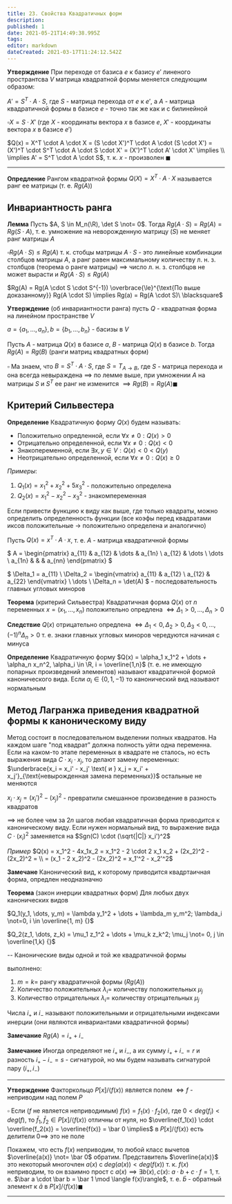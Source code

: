 ```yaml
---
title: 23. Свойства Квадратичных форм
description: 
published: 1
date: 2021-05-21T14:49:38.995Z
tags: 
editor: markdown
dateCreated: 2021-03-17T11:24:12.542Z
---
```


**Утверждение** При переходе от базиса $e$ к базису $e'$ линеного пространтсва $V$ матрица квадратной формы меняется следующим образом:

$A' = S^T \cdot A \cdot S$, где $S$ - матрица перехода от $e$ к $e'$, а $A$ - матрица квадратичной формы в базисе $e$ - точно так же как и с билинейной

$\square X = S \cdot X'$ (где $X$ - координаты вектора $x$ в базисе $e$, $X'$ - координаты вектора $x$ в базисе $e'$)

$Q(x) = X^T \cdot A \cdot X = (S \cdot X')^T \cdot A \cdot (S \cdot X') = (X')^T \cdot S^T \cdot A \cdot S \cdot X' = (X')^T \cdot A' \cdot X' \implies \\
\implies A' = S^T \cdot A \cdot S$, т. к. $x$ - произволен $\blacksquare$

---

**Опредление** Рангом квадратной формы $Q(X) = X^T \cdot A \cdot X$ называется ранг ее матрицы (т. е. $Rg(A)$)

## Инвариантность ранга

**Лемма** Пусть $A, S \in M_n(\R), \det S \not= 0$. Тогда $Rg(A \cdot S) = Rg(A) = Rg(S \cdot A)$, т. е. умножение на неворожденную матрицу ($S$) не меняет ранг матрицы $A$

$\square Rg(A \cdot S) \le Rg(A)$ т. к. стобцы матрицы $A \cdot S$ - это линейные комбинации столбцов матрицы $A$, а ранг равен максимальному количеству л. н. з. столбцов (теорема о ранге матрицы) $\implies$ число л. н. з. столбцов не может вырасти и $Rg(A \cdot S) \le Rg(A)$

$Rg(A) = Rg(A \cdot S \cdot S^{-1}) \overbrace{\le}^{\text{По выше доказанному}} Rg(A \cdot S) \implies Rg(a) = Rg(A \cdot S)\ \blacksquare$

**Утверждение** (об инвариантности ранга) пусть $Q$ - квадратная форма на линейном пространстве $V$ 

$a = \{a_1, \dots, a_n\}, b = \{b_1, \dots, b_n\}$ - басизы в $V$

Пусть $A$ - матрица $Q(x)$ в базисе $a$, $B$ - матрица $Q(x)$ в базисе $b$. Тогда $Rg(A) = Rg(B)$ (ранги матриц квадратных форм)

$\square$ Ма знаем, что $B = S^T \cdot A \cdot S$, где $S = T_{A \to B}$, где $S$ - матрица перехода и она всегда невыраждена $\implies$ по лемме выше, при умножении $A$ на матрицы $S$ и $S^T$ ее ранг не изменится $\implies Rg(B) = Rg(A) \blacksquare$

## Критерий Сильвестера

**Определение** Квадратичную форму $Q(x)$ будем называть:
- Положительно опредленной, если $\forall x \not= 0: Q(x) > 0$
- Отрицательно определенной, если $\forall x \not= 0: Q(x) < 0$
- Знакопеременной, если $\exists x, y \in V: Q(x) < 0 < Q(y)$
- Неотрицательно определенной, если $\forall x \not= 0: Q(x) \ge 0$

*Примеры*:
1. $Q_1(x) = x_1^2 + x_2^2 + 5x_3^2$ - положительно определена
2. $Q_2(x) = x_1^2 - x_2^2 - x_3^2$ - знакомпеременная

Если привести функцию к виду как выше, где только квадраты, можно определить определенность функции (все коэфы перед квадратами иксов положительные $\rightarrow$ положительно определена и аналогично)

Пусть $Q(x) = x^T \cdot A \cdot x$, т. е. $A$ - матрица квадратичной формы

$
A = \begin{pmatrix}
a_{11} & a_{12} & \dots & a_{1n} \\
a_{12} & \dots \\
\dots \\
a_{1n} & & & a_{nn}
\end{pmatrix}
$

$
\Delta_1 = a_{11} \\
\Delta_2 = \begin{vmatrix}
a_{11} & a_{12} \\
a_{12} & a_{22}
\end{vmatrix} \\
\dots \\
\Delta_n = \det(A)
$ - последовательность главных угловых миноров

**Теорема** (критерий Сильвестра) Квадратичная форма $Q(x)$ от $n$ переменных $x = (x_1, \dots, x_n)$ положительно опредлена $\iff \Delta_1 > 0, \dots, \Delta_n > 0$ 

**Следствие** $Q(x)$ отрицательно опредлена $\iff \Delta_1 < 0, \Delta_2 > 0, \Delta_3 < 0, \dots, (-1)^n \Delta_n > 0$ т. е. знаки главных угловых миноров чередуются начиная с минуса

**Определение** Квадратичную форму $Q(x) = \alpha_1 x_1^2 + \dots + \alpha_n x_n^2, \alpha_i \in \R, i = \overline{1,n}$ (т. е. не имеющую попарных произведений элементов) называют квадратичной формой канонического вида. 
Если $\alpha_i \in \{0, 1, -1\}$ то канонический вид называют нормальным

## Метод Лагранжа приведения квадратной формы к каноническому виду

Метод состоит в последовательном выделении полных квадратов. На каждом шаге "под квадрат" должна полность уйти одна переменна. Если на каком-то этапе переменных в квадрате не сталось, но есть выражения вида $C \cdot x_i \cdot x_j$, то делают замену переменных: $\underbrace{x_i = x_i' - x_j' \text{ и } x_j = x_i' + x_j'}_{\text{невырожденная замена переменных}}$ остальные не меняются

$x_i \cdot x_j = (x_i')^2 - (x_j)^2$ - превратили смешанное произведение в разность квадратов

$\implies$ не более чем за $2n$ шагов любая квадратичная форма приводится к каноническому виду. Если нужен нормальный вид, то выражение вида $C \cdot (x_i)^2$ заменяется на $Sgn(C) \cdot (\sqrt{|C|} x_i')^2$

*Пример* $Q(x) = x_1^2 - 4x_1x_2 = x_1^2 - 2 \cdot 2 x_1 x_2 + (2x_2)^2 - (2x_2)^2 = \\
= (x_1 - 2 x_2)^2 - (2x_2)^2 = x_1'^2 - x_2'^2$

**Замечане** Канонический вид, к которому приводится квадртаичная форма, опредлен неодназначно

**Теорема** (закон инерции квадратных форм) Для любых двух канонических видов 

$Q_1(y_1, \dots, y_m) = \lambda y_1^2 + \dots + \lambda_m y_m^2; \lambda_i \not=0, i \in \overline{1, m} {}$

$Q_2(z_1, \dots, z_k) = \mu_1 z_1^2 + \dots + \mu_k z_k^2; \mu_j \not= 0, j \in \overline{1,k} {}$

-- Канонические виды одной и той же квадратичной формы 

выполнено:
1. $m = k =$ рангу квадратичной формы ($Rg(A)$)
2. Количество положительных $\lambda_i =$ количеству положительных $\mu_j$
3. Количество отрицательных $\lambda_i =$ количеству отрицательных $\mu_j$

Числа $i_+$ и $i_-$ называют положительными и отрицательными индексами инерции (они являются инвариантами квадратичной формы)

**Замечание** $Rg(A) = i_+ + i_-$

**Замечание** Иногда определяют не $i_+$ и $i_-$, а их сумму $i_+ + i_- = r$ и разность $i_+ - i_- = s$ - сигнатурой, но мы будем называть сигнатурой пару $(i_+, i_-)$

---

**Утверждение** Факторкольцо $P[x]/\langle f(x)\rangle$ является полем $\iff f$ - неприводим над полем $P$

$\square$ Если ($f$ не является неприводимым) $f(x) = f_1(x) \cdot f_2(x)$, где $0< deg(f_i) < deg(f)$, то $\bar f_1, \bar f_2 \in P[x]/\langle f(x) \rangle$ отличны от нуля, но $\overline{f_1(x)} \cdot \overline{f_2(x)} = \overline{f(x)} = \bar 0 \implies$ в $P[x]/\langle f(x)\rangle$ есть делители $0 \implies$ это не поле

Покажем, что есть $f(x)$ неприводим, то любой класс вычетов $\overline{a(x)} \not= \bar 0$ обратим. Представитель $\overline{a(x)}$ это некоторый многочлен $a(x)$ с $deg(a(x)) < deg(f(x))$ т. к. $f(x)$ неприводим, то он взаимно прост с $a(x) \implies \exists b(x), c(x)$: $a \cdot b + c \cdot f = 1$, т. е. $\bar a \cdot \bar b = \bar 1 \mod \langle f(x)\rangle$, т. е. $\bar b$ - обратный элемент к $\bar a$ в $P[x]/\langle f(x)\rangle \blacksquare$

----
